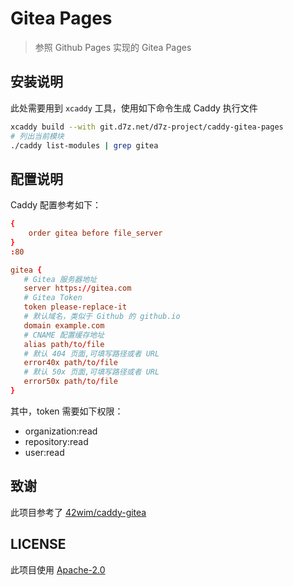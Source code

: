 # Gitea Pages

> 参照 Github Pages 实现的 Gitea Pages

## 安装说明

此处需要用到 `xcaddy` 工具，使用如下命令生成 Caddy 执行文件

```bash
xcaddy build --with git.d7z.net/d7z-project/caddy-gitea-pages
# 列出当前模块
./caddy list-modules | grep gitea
```

## 配置说明

Caddy 配置参考如下：

```conf
{
    order gitea before file_server
}
:80

gitea {
   # Gitea 服务器地址
   server https://gitea.com
   # Gitea Token
   token please-replace-it
   # 默认域名，类似于 Github 的 github.io
   domain example.com
   # CNAME 配置缓存地址
   alias path/to/file
   # 默认 404 页面,可填写路径或者 URL
   error40x path/to/file
   # 默认 50x 页面,可填写路径或者 URL
   error50x path/to/file
}
```

其中，token 需要如下权限：

- organization:read
- repository:read
- user:read

## 致谢

此项目参考了 [42wim/caddy-gitea](https://github.com/42wim/caddy-gitea)

## LICENSE

此项目使用 [Apache-2.0](./LICENSE)